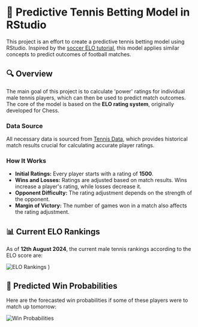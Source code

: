

# 🎾 Predictive Tennis Betting Model in RStudio

This project is an effort to create a predictive tennis betting model using RStudio. Inspired by the [soccer ELO tutorial](https://betfair-datascientists.github.io/modelling/soccerEloTutorialR/), this model applies similar concepts to predict outcomes of football matches.

## 🔍 Overview

The main goal of this project is to calculate 'power' ratings for individual male tennis players, which can then be used to predict match outcomes. The core of the model is based on the **ELO rating system**, originally developed for Chess.

### Data Source

All necessary data is sourced from [Tennis Data](http://www.tennis-data.co.uk/), which provides historical match results crucial for calculating accurate player ratings.

### How It Works

- **Initial Ratings:** Every player starts with a rating of **1500**.
- **Wins and Losses:** Ratings are adjusted based on match results. Wins increase a player's rating, while losses decrease it.
- **Opponent Difficulty:** The rating adjustment depends on the strength of the opponent.
- **Margin of Victory:** The number of games won in a match also affects the rating adjustment.

## 📊 Current ELO Rankings

As of **12th August 2024**, the current male tennis rankings according to the ELO score are:

![ELO Rankings](C:\Users\Cgh\Pictures\tennis_elo.png)
)

## 🔮 Predicted Win Probabilities

Here are the forecasted win probabilities if some of these players were to match up tomorrow:

![Win Probabilities](C:\Users\Cgh\Pictures\tennis_predictions.png)

